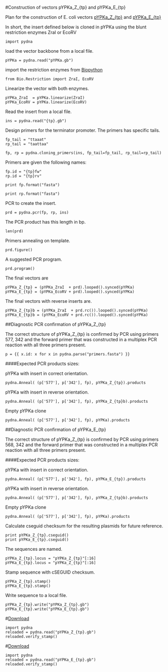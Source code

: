 #Construction of vectors pYPKa_Z_{tp} and pYPKa_E_{tp}

Plan for the construction of E. coli vectors [pYPKa_Z_{tp}](pYPKa_Z_{tp}.gb) and [pYPKa_E_{tp}](pYPKa_E_{tp}.gb)

In short, the insert defined below is cloned in pYPKa using the blunt restriction enzymes ZraI or EcoRV

	import pydna

load the vector backbone from a local file.

	pYPKa = pydna.read("pYPKa.gb")

import the restriction enzymes from [Biopython](http://biopython.org/wiki/Main_Page)

	from Bio.Restriction import ZraI, EcoRV

Linearize the vector with both enzymes.

	pYPKa_ZraI  = pYPKa.linearize(ZraI)
	pYPKa_EcoRV = pYPKa.linearize(EcoRV)

Read the insert from a local file.

	ins = pydna.read("{tp}.gb")

Design primers for the terminator promoter. The primers has specific tails.

	fp_tail = "ttaaat"
	rp_tail = "taattaa"

	fp, rp = pydna.cloning_primers(ins, fp_tail=fp_tail, rp_tail=rp_tail)

Primers are given the following names:

	fp.id = "{tp}fw"
	rp.id = "{tp}rv"

	print fp.format("fasta")

	print rp.format("fasta")

PCR to create the insert.

	prd = pydna.pcr(fp, rp, ins)

The PCR product has this length in bp.

	len(prd)

Primers annealing on template.

	prd.figure()

A suggested PCR program.

	prd.program()

The final vectors are

	pYPKa_Z_{tp} = (pYPKa_ZraI  + prd).looped().synced(pYPKa)
	pYPKa_E_{tp} = (pYPKa_EcoRV + prd).looped().synced(pYPKa)

The final vectors with reverse inserts are.

	pYPKa_Z_{tp}b = (pYPKa_ZraI  + prd.rc()).looped().synced(pYPKa)
	pYPKa_E_{tp}b = (pYPKa_EcoRV + prd.rc()).looped().synced(pYPKa)

##Diagnostic PCR confirmation of pYPKa_Z_{tp}

The correct structure of pYPKa_Z_{tp} is confirmed by PCR using primers
577, 342 and the forward primer that was constructed in a multiplex PCR
 reaction with all three primers present.

	p = {{ x.id: x for x in pydna.parse("primers.fasta") }}

####Expected PCR products sizes:

pYPKa with insert in correct orientation.

    pydna.Anneal( (p['577'], p['342'], fp), pYPKa_Z_{tp}).products

pYPKa with insert in reverse orientation.

    pydna.Anneal( (p['577'], p['342'], fp), pYPKa_Z_{tp}b).products

Empty pYPKa clone

    pydna.Anneal( (p['577'], p['342'], fp), pYPKa).products

##Diagnostic PCR confirmation of pYPKa_E_{tp}

The correct structure of pYPKa_Z_{tp} is confirmed by PCR using primers
568, 342 and the forward primer that was constructed in a multiplex PCR
 reaction with all three primers present.

####Expected PCR products sizes:

pYPKa with insert in correct orientation.

    pydna.Anneal( (p['577'], p['342'], fp), pYPKa_E_{tp}).products

pYPKa with insert in reverse orientation.

    pydna.Anneal( (p['577'], p['342'], fp), pYPKa_Z_{tp}b).products

Empty pYPKa clone

    pydna.Anneal( (p['577'], p['342'], fp), pYPKa).products

Calculate cseguid checksum for the resulting plasmids for future reference.

	print pYPKa_Z_{tp}.cseguid()
	print pYPKa_E_{tp}.cseguid()

The sequences are named.

	pYPKa_Z_{tp}.locus = "pYPKa_Z_{tp}"[:16]
	pYPKa_E_{tp}.locus = "pYPKa_Z_{tp}"[:16]

Stamp sequence with cSEGUID checksum.

	pYPKa_Z_{tp}.stamp()
	pYPKa_E_{tp}.stamp()

Write sequence to a local file.

	pYPKa_Z_{tp}.write("pYPKa_Z_{tp}.gb")
	pYPKa_E_{tp}.write("pYPKa_E_{tp}.gb")

#[Download](pYPKa_Z_{tp}.gb)

	import pydna
	reloaded = pydna.read("pYPKa_Z_{tp}.gb")
	reloaded.verify_stamp()

#[Download](pYPKa_Z_{tp}.gb)

	import pydna
	reloaded = pydna.read("pYPKa_E_{tp}.gb")
	reloaded.verify_stamp()

